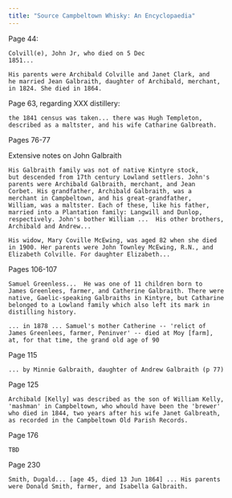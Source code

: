 ```yaml
---
title: "Source Campbeltown Whisky: An Encyclopaedia"
---
```


Page 44:

    Colvill(e), John Jr, who died on 5 Dec
    1851...

    His parents were Archibald Colville and Janet Clark, and
    he married Jean Galbraith, daughter of Archibald, merchant,
    in 1824. She died in 1864.

Page 63, regarding XXX distillery:

    the 1841 census was taken... there was Hugh Templeton,
    described as a maltster, and his wife Catharine Galbreath.
   
Pages 76-77

Extensive notes on John Galbraith

    His Galbraith family was not of native Kintyre stock, 
    but descended from 17th century Lowland settlers. John's
    parents were Archibald Galbraith, merchant, and Jean
    Corbet. His grandfather, Archibald Galbraith, was a
    merchant in Campbeltown, and his great-grandfather,
    William, was a maltster. Each of these, like his father,
    married into a Plantation family: Langwill and Dunlop,
    respectively. John's bother William ...  His other brothers,
    Archibald and Andrew...
   
    His widow, Mary Coville McEwing, was aged 82 when she died
    in 1900. Her parents were John Townley McEwing, R.N., and 
    Elizabeth Colville. For daughter Elizabeth...
 
 Pages 106-107
 
    Samuel Greenless...  He was one of 11 children born to
    James Greenlees, farmer, and Catherine Galbraith. There were
    native, Gaelic-speaking Galbraiths in Kintyre, but Catharine
    belonged to a Lowland family which also left its mark in
    distilling history.
    
    ... in 1878 ... Samuel's mother Catherine -- 'relict of 
    James Greenlees, farmer, Peninver' -- died at Moy [farm],
    at, for that time, the grand old age of 90
    
Page 115

    ... by Minnie Galbraith, daughter of Andrew Galbraith (p 77)
   
Page 125

    Archibald [Kelly] was described as the son of William Kelly,
    'mashman' in Campbeltown, who whould have been the 'brewer'
    who died in 1844, two years after his wife Janet Galbreath,
    as recorded in the Campbeltown Old Parish Records.
    
Page 176

    TBD
    
Page 230

    Smith, Dugald... [age 45, died 13 Jun 1864] ... His parents
    were Donald Smith, farmer, and Isabella Galbraith.
    
 
   
